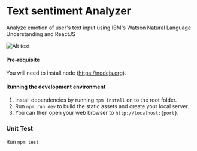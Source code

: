# Text sentiment Analyzer
Analyze emotion of user's text input using IBM's Watson Natural Language Understanding and ReactJS

![Alt text](./public/app/images/demo.gif?raw=true&=250x "Title")

#### Pre-requisite
You will need to install node (https://nodejs.org).

#### Running the development environment
1. Install dependencies by running `npm install` on to the root folder.
2. Run `npm run dev` to build the static assets and create your local server.
3. You can then open your web browser to `http://localhost:{port}`.

### Unit Test
Run `npm test`
